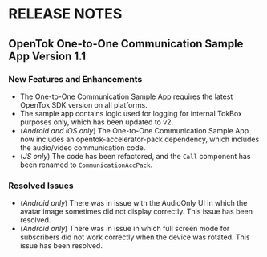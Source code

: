 # RELEASE NOTES

## OpenTok One-to-One Communication Sample App Version 1.1

### New Features and Enhancements

  - The One-to-One Communication Sample App requires the latest OpenTok SDK version on all platforms.
  - The sample app contains logic used for logging for internal TokBox purposes only, which has been updated to v2. 
  - (_Android and iOS only_) The One-to-One Communication Sample App now includes an opentok-accelerator-pack dependency, which includes the audio/video communication code.
  - (_JS only_) The code has been refactored, and the `Call` component has been renamed to `CommunicationAccPack`.


### Resolved Issues

  - (_Android only_) There was in issue with the AudioOnly UI in which the avatar image sometimes did not display correctly. This issue has been resolved.
  - (_Android only_) There was in issue in which full screen mode for subscribers did not work correctly when the device was rotated. This issue has been resolved.
